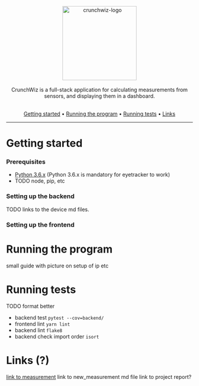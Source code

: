 <div align="center">
  <img src="https://i.imgur.com/MJT7kl6.png" alt="crunchwiz-logo" width="200">
<br>
<br>
CrunchWiz is a full-stack application for calculating measurements from sensors, and displaying them in a dashboard.
<br>
<br>
<p align="center">
  <a href="#getting-started">Getting started</a> •
  <a href="#running-the-program">Running the program</a> •
  <a href="#running-tests">Running tests</a> •
  <a href="#links">Links</a>
</p>
</div>

---

# Getting started

### Prerequisites
- [Python 3.6.x](https://www.python.org/downloads/) (Python 3.6.x is mandatory for eyetracker to work)
- TODO node, pip, etc


### Setting up the backend
TODO links to the device md files.

### Setting up the frontend

# Running the program
small guide with picture on setup of ip etc

# Running tests
TODO format better
* backend test `pytest --cov=backend/` 
* frontend lint `yarn lint`
* backend lint `flake8`
* backend check import order `isort`

# Links (?)
[link to measurement](docs/new_measurement.md)
link to new_measurement md file
link to project report?

